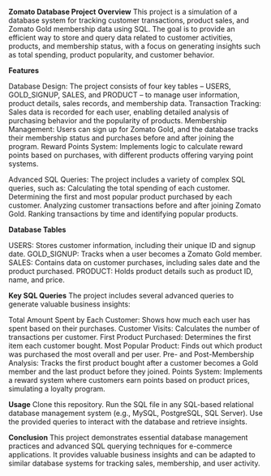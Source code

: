 **Zomato Database Project**
**Overview**
This project is a simulation of a database system for tracking customer transactions, product sales, and Zomato Gold membership data using SQL. The goal is to provide an efficient way to store and query data related to customer activities, products, and membership status, with a focus on generating insights such as total spending, product popularity, and customer behavior.

**Features**

Database Design: The project consists of four key tables – USERS, GOLD_SIGNUP, SALES, and PRODUCT – to manage user information, product details, sales records, and membership data.
Transaction Tracking: Sales data is recorded for each user, enabling detailed analysis of purchasing behavior and the popularity of products.
Membership Management: Users can sign up for Zomato Gold, and the database tracks their membership status and purchases before and after joining the program.
Reward Points System: Implements logic to calculate reward points based on purchases, with different products offering varying point systems.

Advanced SQL Queries: The project includes a variety of complex SQL queries, such as:
Calculating the total spending of each customer.
Determining the first and most popular product purchased by each customer.
Analyzing customer transactions before and after joining Zomato Gold.
Ranking transactions by time and identifying popular products.

**Database Tables**

USERS: Stores customer information, including their unique ID and signup date.
GOLD_SIGNUP: Tracks when a user becomes a Zomato Gold member.
SALES: Contains data on customer purchases, including sales date and the product purchased.
PRODUCT: Holds product details such as product ID, name, and price.

**Key SQL Queries**
The project includes several advanced queries to generate valuable business insights:

Total Amount Spent by Each Customer: Shows how much each user has spent based on their purchases.
Customer Visits: Calculates the number of transactions per customer.
First Product Purchased: Determines the first item each customer bought.
Most Popular Product: Finds out which product was purchased the most overall and per user.
Pre- and Post-Membership Analysis: Tracks the first product bought after a customer becomes a Gold member and the last product before they joined.
Points System: Implements a reward system where customers earn points based on product prices, simulating a loyalty program.


**Usage**
Clone this repository.
Run the SQL file in any SQL-based relational database management system (e.g., MySQL, PostgreSQL, SQL Server).
Use the provided queries to interact with the database and retrieve insights.

**Conclusion**
This project demonstrates essential database management practices and advanced SQL querying techniques for e-commerce applications. It provides valuable business insights and can be adapted to similar database systems for tracking sales, membership, and user activity.
